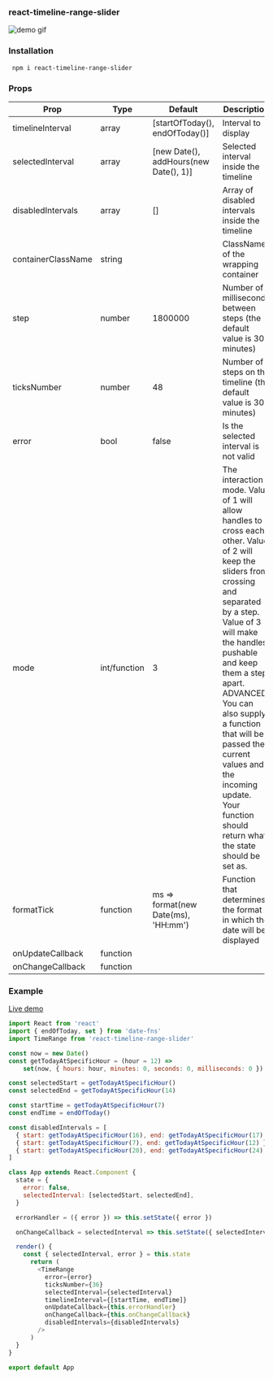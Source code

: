 ### react-timeline-range-slider
![demo gif](./demo.gif)
### Installation

     npm i react-timeline-range-slider
### Props

| Prop | Type | Default | Description|
|--|--|--|--|
| timelineInterval | array |[startOfToday(), endOfToday()]|Interval to display|
|selectedInterval|array|[new Date(), addHours(new Date(), 1)]|Selected interval inside the timeline|
|disabledIntervals|array|[]|Array of disabled intervals inside the timeline|
|containerClassName|string||ClassName of the wrapping container|
|step|number|1800000|Number of milliseconds between steps (the default value is 30 minutes)|
|ticksNumber|number|48|Number of steps on the timeline (the default value is 30 minutes)|
|error|bool|false|Is the selected interval is not valid|
|mode|int/function|3|The interaction mode. Value of 1 will allow handles to cross each other. Value of 2 will keep the sliders from crossing and separated by a step. Value of 3 will make the handles pushable and keep them a step apart. ADVANCED: You can also supply a function that will be passed the current values and the incoming update. Your function should return what the state should be set as.|
|formatTick|function|ms => format(new Date(ms), 'HH:mm')|Function that determines the format in which the date will be displayed|
|onUpdateCallback|function|||
|onChangeCallback|function|||
### Example
[Live demo](https://codesandbox.io/s/react-timeline-range-slider-ve7w2?file=/src/App.js)
```javascript
import React from 'react'
import { endOfToday, set } from 'date-fns'
import TimeRange from 'react-timeline-range-slider'

const now = new Date()
const getTodayAtSpecificHour = (hour = 12) =>
	set(now, { hours: hour, minutes: 0, seconds: 0, milliseconds: 0 })

const selectedStart = getTodayAtSpecificHour()
const selectedEnd = getTodayAtSpecificHour(14)

const startTime = getTodayAtSpecificHour(7)
const endTime = endOfToday()

const disabledIntervals = [
  { start: getTodayAtSpecificHour(16), end: getTodayAtSpecificHour(17) },
  { start: getTodayAtSpecificHour(7), end: getTodayAtSpecificHour(12) },
  { start: getTodayAtSpecificHour(20), end: getTodayAtSpecificHour(24) }
]

class App extends React.Component {
  state = {
    error: false,
    selectedInterval: [selectedStart, selectedEnd],
  }

  errorHandler = ({ error }) => this.setState({ error })

  onChangeCallback = selectedInterval => this.setState({ selectedInterval })

  render() {
    const { selectedInterval, error } = this.state
      return (
        <TimeRange
          error={error}
          ticksNumber={36}
          selectedInterval={selectedInterval}
          timelineInterval={[startTime, endTime]}
          onUpdateCallback={this.errorHandler}
          onChangeCallback={this.onChangeCallback}
          disabledIntervals={disabledIntervals}
        />
      )
  }
}

export default App
```
